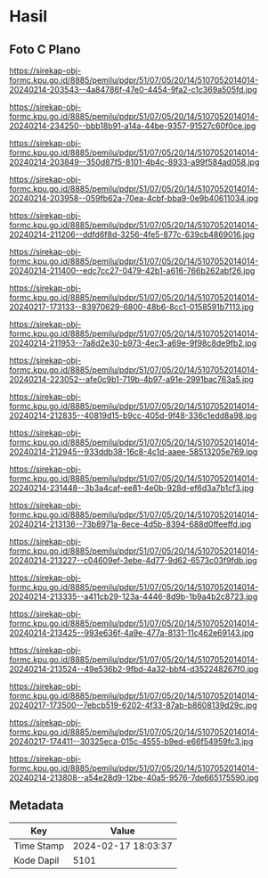 # Hasil

## Foto C Plano

https://sirekap-obj-formc.kpu.go.id/8885/pemilu/pdpr/51/07/05/20/14/5107052014014-20240214-203543--4a84786f-47e0-4454-9fa2-c1c369a505fd.jpg

https://sirekap-obj-formc.kpu.go.id/8885/pemilu/pdpr/51/07/05/20/14/5107052014014-20240214-234250--bbb18b91-a14a-44be-9357-91527c60f0ce.jpg

https://sirekap-obj-formc.kpu.go.id/8885/pemilu/pdpr/51/07/05/20/14/5107052014014-20240214-203849--350d87f5-8101-4b4c-8933-a99f584ad058.jpg

https://sirekap-obj-formc.kpu.go.id/8885/pemilu/pdpr/51/07/05/20/14/5107052014014-20240214-203958--059fb62a-70ea-4cbf-bba9-0e9b40611034.jpg

https://sirekap-obj-formc.kpu.go.id/8885/pemilu/pdpr/51/07/05/20/14/5107052014014-20240214-211206--ddfd6f8d-3256-4fe5-877c-639cb4869016.jpg

https://sirekap-obj-formc.kpu.go.id/8885/pemilu/pdpr/51/07/05/20/14/5107052014014-20240214-211400--edc7cc27-0479-42b1-a616-766b262abf26.jpg

https://sirekap-obj-formc.kpu.go.id/8885/pemilu/pdpr/51/07/05/20/14/5107052014014-20240217-173133--83970629-6800-48b6-8cc1-0158591b7113.jpg

https://sirekap-obj-formc.kpu.go.id/8885/pemilu/pdpr/51/07/05/20/14/5107052014014-20240214-211953--7a8d2e30-b973-4ec3-a69e-9f98c8de9fb2.jpg

https://sirekap-obj-formc.kpu.go.id/8885/pemilu/pdpr/51/07/05/20/14/5107052014014-20240214-223052--afe0c9b1-719b-4b97-a91e-2991bac763a5.jpg

https://sirekap-obj-formc.kpu.go.id/8885/pemilu/pdpr/51/07/05/20/14/5107052014014-20240214-212835--40819d15-b9cc-405d-9f48-336c1edd8a98.jpg

https://sirekap-obj-formc.kpu.go.id/8885/pemilu/pdpr/51/07/05/20/14/5107052014014-20240214-212945--933ddb38-16c8-4c1d-aaee-58513205e769.jpg

https://sirekap-obj-formc.kpu.go.id/8885/pemilu/pdpr/51/07/05/20/14/5107052014014-20240214-231448--3b3a4caf-ee81-4e0b-928d-ef6d3a7b1cf3.jpg

https://sirekap-obj-formc.kpu.go.id/8885/pemilu/pdpr/51/07/05/20/14/5107052014014-20240214-213136--73b8971a-8ece-4d5b-8394-688d0ffeeffd.jpg

https://sirekap-obj-formc.kpu.go.id/8885/pemilu/pdpr/51/07/05/20/14/5107052014014-20240214-213227--c04609ef-3ebe-4d77-9d62-6573c03f9fdb.jpg

https://sirekap-obj-formc.kpu.go.id/8885/pemilu/pdpr/51/07/05/20/14/5107052014014-20240214-213335--a411cb29-123a-4446-8d9b-1b9a4b2c8723.jpg

https://sirekap-obj-formc.kpu.go.id/8885/pemilu/pdpr/51/07/05/20/14/5107052014014-20240214-213425--993e636f-4a9e-477a-8131-11c462e69143.jpg

https://sirekap-obj-formc.kpu.go.id/8885/pemilu/pdpr/51/07/05/20/14/5107052014014-20240214-213524--49e536b2-9fbd-4a32-bbf4-d352248267f0.jpg

https://sirekap-obj-formc.kpu.go.id/8885/pemilu/pdpr/51/07/05/20/14/5107052014014-20240217-173500--7ebcb519-6202-4f33-87ab-b8608139d29c.jpg

https://sirekap-obj-formc.kpu.go.id/8885/pemilu/pdpr/51/07/05/20/14/5107052014014-20240217-174411--30325eca-015c-4555-b9ed-e66f54959fc3.jpg

https://sirekap-obj-formc.kpu.go.id/8885/pemilu/pdpr/51/07/05/20/14/5107052014014-20240214-213808--a54e28d9-12be-40a5-9576-7de665175590.jpg


## Metadata

| Key        | Value               |
| ---------- | ------------------- |
| Time Stamp | 2024-02-17 18:03:37 |
| Kode Dapil | 5101                |



